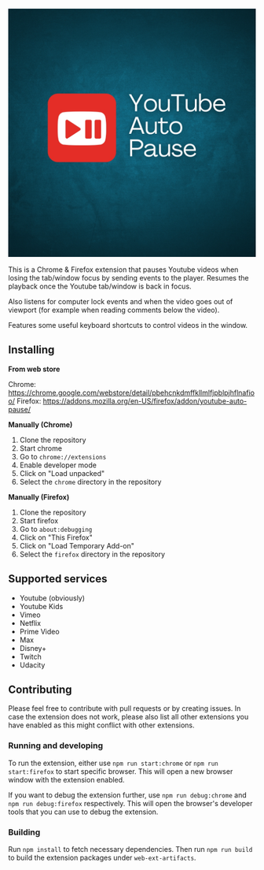![Youtube Auto Pause](yt_auto_pause.png)

This is a Chrome & Firefox extension that pauses Youtube videos when losing the tab/window focus by
sending events to the player. Resumes the playback once the Youtube tab/window is back in focus.

Also listens for computer lock events and when the video goes out of viewport
(for example when reading comments below the video).

Features some useful keyboard shortcuts to control videos in the window.

## Installing

**From web store**

Chrome: https://chrome.google.com/webstore/detail/pbehcnkdmffkllmlfjpblpjhflnafioo/
Firefox: https://addons.mozilla.org/en-US/firefox/addon/youtube-auto-pause/

**Manually (Chrome)**

1. Clone the repository
2. Start chrome
3. Go to `chrome://extensions`
4. Enable developer mode
5. Click on "Load unpacked"
6. Select the `chrome` directory in the repository

**Manually (Firefox)**

1. Clone the repository
2. Start firefox
3. Go to `about:debugging`
4. Click on "This Firefox"
5. Click on "Load Temporary Add-on"
6. Select the `firefox` directory in the repository

## Supported services

- Youtube (obviously)
- Youtube Kids
- Vimeo
- Netflix
- Prime Video
- Max
- Disney+
- Twitch
- Udacity

## Contributing

Please feel free to contribute with pull requests or by creating issues. In case
the extension does not work, please also list all other extensions you have
enabled as this might conflict with other extensions.

### Running and developing

To run the extension, either use `npm run start:chrome` or `npm run start:firefox` to start
specific browser. This will open a new browser window with the extension enabled.

If you want to debug the extension further, use `npm run debug:chrome` and `npm run debug:firefox`
respectively. This will open the browser's developer tools that you can use to debug the extension.

### Building

Run `npm install` to fetch necessary dependencies. Then run `npm run build` to build
the extension packages under `web-ext-artifacts`.
